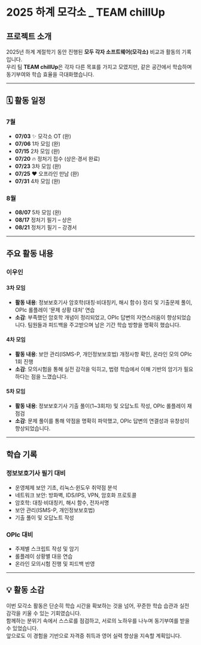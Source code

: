 # 2025 하계 모각소 _ TEAM chillUp

## 프로젝트 소개
2025년 하계 계절학기 동안 진행된 **모두 각자 소프트웨어(모각소)** 비교과 활동의 기록입니다.  
우리 팀 **TEAM chillUp**은 각자 다른 목표를 가지고 모였지만, 같은 공간에서 학습하며 동기부여와 학습 효율을 극대화했습니다.

---

## 🗓 활동 일정

### 7월
- **07/03** ✨ 모각소 OT (완)
- **07/06** 1차 모임 (완)
- **07/15** 2차 모임 (완)
- **07/20** 🔥 정처기 접수 (상은·경서 완료)
- **07/23** 3차 모임 (완)
- **07/25** ❤️ 오프라인 만남 (완)
- **07/31** 4차 모임 (완)

### 8월
- **08/07** 5차 모임 (완)
- **08/17** 정처기 필기 – 상은
- **08/21** 정처기 필기 – 강경서

---

## 주요 활동 내용

### 이우인
#### 3차 모임
- **활동 내용**: 정보보호기사 암호학(대칭·비대칭키, 해시 함수) 정리 및 기출문제 풀이, OPIc 롤플레이 ‘문제 상황 대처’ 연습
- **소감**: 부족했던 암호학 개념이 정리되었고, OPIc 답변의 자연스러움이 향상되었습니다. 팀원들과 피드백을 주고받으며 남은 기간 학습 방향을 명확히 했습니다.

#### 4차 모임
- **활동 내용**: 보안 관리(ISMS-P, 개인정보보호법) 개정사항 확인, 온라인 모의 OPIc 1회 진행
- **소감**: 모의시험을 통해 실전 감각을 익히고, 법령 학습에서 이해 기반의 암기가 필요하다는 점을 느꼈습니다.

#### 5차 모임
- **활동 내용**: 정보보호기사 기출 풀이(1~3회차) 및 오답노트 작성, OPIc 롤플레이 재점검
- **소감**: 문제 풀이를 통해 약점을 명확히 파악했고, OPIc 답변의 연결성과 유창성이 향상되었습니다.

---

## 학습 기록

### 정보보호기사 필기 대비
- 운영체제 보안 기초, 리눅스·윈도우 취약점 분석
- 네트워크 보안: 방화벽, IDS/IPS, VPN, 암호화 프로토콜
- 암호학: 대칭·비대칭키, 해시 함수, 전자서명
- 보안 관리(ISMS-P, 개인정보보호법)
- 기출 풀이 및 오답노트 작성

### OPIc 대비
- 주제별 스크립트 작성 및 암기
- 롤플레이 상황별 대응 연습
- 온라인 모의시험 진행 및 피드백 반영

---

## 💡 활동 소감
이번 모각소 활동은 단순히 학습 시간을 확보하는 것을 넘어, 꾸준한 학습 습관과 실전 감각을 키울 수 있는 기회였습니다.  
함께하는 분위기 속에서 스스로를 점검하고, 서로의 노하우를 나누며 동기부여를 받을 수 있었습니다.  
앞으로도 이 경험을 기반으로 자격증 취득과 영어 실력 향상을 지속할 계획입니다.
